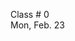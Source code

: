 
<div class="lecture1">

<!--
<div class="lecture1">
<div class="lecture2">
<div class="recitation">
<div class="important">
-->
<div class="column_date">

Class # 0 <br> 
Mon, Feb. 23 


</div>

<div class="column_materials">
<p markdown="block">



</p>
</div>

<div class="column_assign">
<p markdown="block">



</p>
</div>
    
</div>
